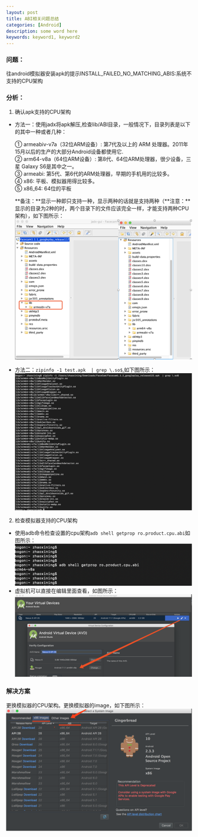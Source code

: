 ```yaml
---
layout: post
title: ABI相关问题总结
categories: [Android]
description: some word here
keywords: keyword1, keyword2
---
```


### 问题：
往android模拟器安装apk的提示INSTALL_FAILED_NO_MATCHING_ABIS:系统不支持的CPU架构

### 分析：
1. 确认apk支持的CPU架构

  - 方法一：使用jadx将apk解压,检查lib/ABI目录，一般情况下，目录列表是以下的其中一种或者几种：

    ① armeabiv-v7a（32位ARM设备）: 第7代及以上的 ARM 处理器。2011年15月以后的生产的大部分Android设备都使用它.  
    ② arm64-v8a（64位ARM设备）: 第8代、64位ARM处理器，很少设备，三星 Galaxy S6是其中之一。  
    ③ armeabi: 第5代、第6代的ARM处理器，早期的手机用的比较多。  
    ④ x86: 平板、模拟器用得比较多。  
    ⑤ x86_64: 64位的平板  

    **备注：**显示一种即只支持一种，显示两种的话就是支持两种（**注意：**显示的目录为2种的时，两个目录下的文件应该完全一样，才能支持两种CPU架构），如下图所示：
    ![](/images/2018-6-22-3.png)

  - 方法二：```zipinfo -1 test.apk  | grep \.so$```,如下图所示：
    ![](/images/2018-6-22-6.png)


2. 检查模拟器支持的CPU架构

  - 使用adb命令检查设置的cpu架构```adb shell getprop ro.product.cpu.abi```如图所示：![](/images/2018-6-22-4.png)
  - 虚拟机可以直接在编辑里面查看，如图所示：![](/images/2018-6-22-5.png)

### 解决方案
更换模拟器的CPU架构。更换模拟器的image，如下图所示：
  ![](/images/2018-6-22-1.png)

